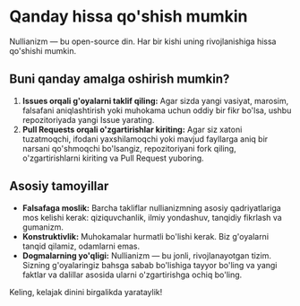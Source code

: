 
# Qanday hissa qo'shish mumkin

Nullianizm — bu open-source din. Har bir kishi uning rivojlanishiga hissa qo'shishi mumkin.

## Buni qanday amalga oshirish mumkin?

1. **Issues orqali g'oyalarni taklif qiling:** Agar sizda yangi vasiyat, marosim, falsafani aniqlashtirish yoki muhokama uchun oddiy bir fikr bo'lsa, ushbu repozitoriyada yangi Issue yarating.
2. **Pull Requests orqali o'zgartirishlar kiriting:** Agar siz xatoni tuzatmoqchi, ifodani yaxshilamoqchi yoki mavjud fayllarga aniq bir narsani qo'shmoqchi bo'lsangiz, repozitoriyani fork qiling, o'zgartirishlarni kiriting va Pull Request yuboring.

## Asosiy tamoyillar

- **Falsafaga moslik:** Barcha takliflar nullianizmning asosiy qadriyatlariga mos kelishi kerak: qiziquvchanlik, ilmiy yondashuv, tanqidiy fikrlash va gumanizm.
- **Konstruktivlik:** Muhokamalar hurmatli bo'lishi kerak. Biz g'oyalarni tanqid qilamiz, odamlarni emas.
- **Dogmalarning yo'qligi:** Nullianizm — bu jonli, rivojlanayotgan tizim. Sizning g'oyalaringiz bahsga sabab bo'lishiga tayyor bo'ling va yangi faktlar va dalillar asosida ularni o'zgartirishga ochiq bo'ling.

Keling, kelajak dinini birgalikda yarataylik!
